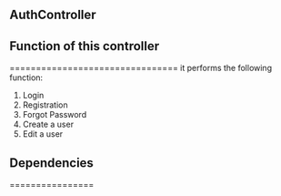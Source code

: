 ## AuthController

## Function of this controller
================================
it performs the following function:
1. Login
2. Registration
3. Forgot Password
4. Create a user
5. Edit a user

## Dependencies
================
